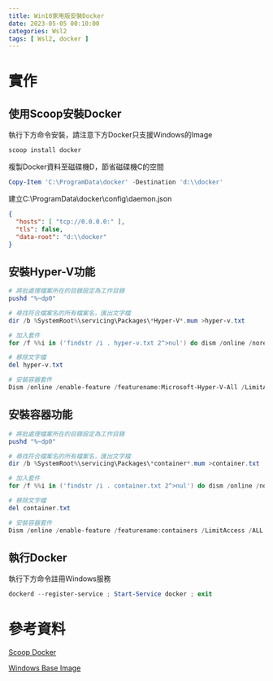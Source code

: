 ```yaml
---
title: Win10家用版安裝Docker
date: 2023-05-05 00:10:00
categories: Wsl2
tags: [ Wsl2, docker ]
---
```


# 實作

## 使用Scoop安裝Docker

執行下方命令安裝，請注意下方Docker只支援Ｗindows的Image
```powershell
scoop install docker
```

<!--more-->

複製Docker資料至磁碟機D，節省磁碟機C的空間
```powershell
Copy-Item 'C:\ProgramData\docker' -Destination 'd:\\docker'
```

建立C:\ProgramData\docker\config\daemon.json
```json
{
  "hosts": [ "tcp://0.0.0.0:" ],
  "tls": false,
  "data-root": "d:\\docker"
}
```

## 安裝Hyper-V功能
```powershell
# 將批處理檔案所在的目錄設定為工作目錄
pushd "%~dp0"

# 尋找符合檔案名的所有檔案名，匯出文字檔
dir /b %SystemRoot%\servicing\Packages\*Hyper-V*.mum >hyper-v.txt

# 加入套件
for /f %%i in ('findstr /i . hyper-v.txt 2^>nul') do dism /online /norestart /add-package:"%SystemRoot%\servicing\Packages\%%i"

# 移除文字檔
del hyper-v.txt

# 安裝容器套件
Dism /online /enable-feature /featurename:Microsoft-Hyper-V-All /LimitAccess /ALL
```

## 安裝容器功能
```powershell
# 將批處理檔案所在的目錄設定為工作目錄
pushd "%~dp0"

# 尋找符合檔案名的所有檔案名，匯出文字檔
dir /b %SystemRoot%\servicing\Packages\*container*.mum >container.txt

# 加入套件
for /f %%i in ('findstr /i . container.txt 2^>nul') do dism /online /norestart /add-package:"%SystemRoot%\servicing\Packages\%%i"

# 移除文字檔
del container.txt

# 安裝容器套件
Dism /online /enable-feature /featurename:containers /LimitAccess /ALL
```
 
## 執行Docker
執行下方命令註冊Ｗindows服務
```powershell
dockerd --register-service ; Start-Service docker ; exit
```

# 參考資料

[Scoop Docker](https://scoop.sh/#/apps?q=docker&s=0&d=1&o=true)

[Windows Base Image](https://learn.microsoft.com/zh-tw/virtualization/windowscontainers/manage-containers/container-base-images)